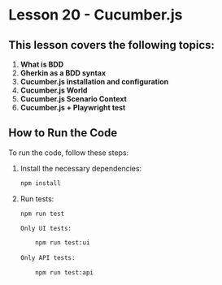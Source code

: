 # Lesson 20 - Cucumber.js

## This lesson covers the following topics:

1. **What is BDD**
2. **Gherkin as a BDD syntax**
3. **Cucumber.js installation and configuration**
4. **Cucumber.js World**
5. **Cucumber.js Scenario Context**
6. **Cucumber.js + Playwright test**

## How to Run the Code

To run the code, follow these steps:

1. Install the necessary dependencies:
    ```sh
    npm install
    ```

2. Run tests:
    ```sh
    npm run test
    
    Only UI tests:
    
    	npm run test:ui
        
    Only API tests:
    
    	npm run test:api
        
    ```
